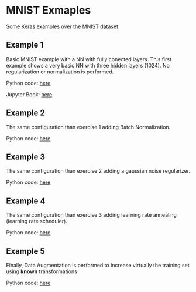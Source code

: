 # MNIST Exmaples

Some Keras examples over the MNIST dataset

## Example 1

Basic MNIST example with a NN with fully conected layers. This first example shows a very basic NN with three hidden layers (1024). No regularization or normalization is performed. 

Python code: [here](1_mlp_basic.py)

Jupyter Book: [here](1_mlp_basic.ipynb)

## Example 2

The same configuration than exercise 1 adding Batch Normalization.

Python code: [here](2_mlp_batchnorm.py)

## Example 3

The same configuration than exercise 2 adding a gaussian noise regularizer.

Python code: [here](3_mlp_BN_GN.py)

## Example 4

The same configuration than exercise 3 adding learning rate annealing (learning rate scheduler).

Python code: [here](4_mlp_BN_GN_LRA.py)

## Example 5

Finally, Data Augmentation is performed to increase virtually the training set using **known** transformations

Python code: [here](5_mlp_BN_GN_LRA.py)


